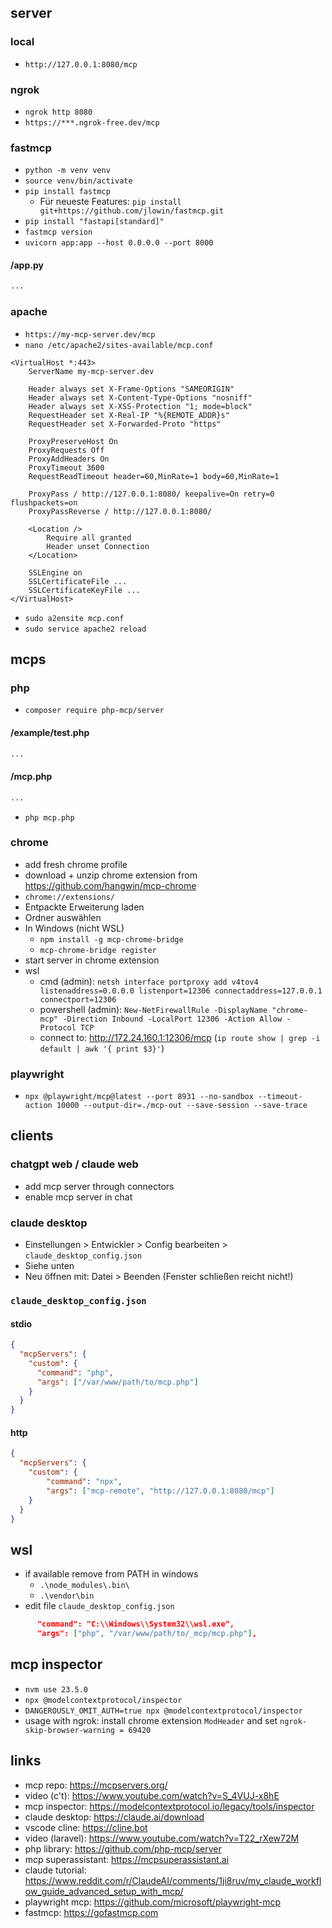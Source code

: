 ## server

### local

- `http://127.0.0.1:8080/mcp`

### ngrok

- `ngrok http 8080`
- `https://***.ngrok-free.dev/mcp`

### fastmcp

- `python -m venv venv`
- `source venv/bin/activate`
- `pip install fastmcp`
  - Für neueste Features: `pip install git+https://github.com/jlowin/fastmcp.git`
- `pip install "fastapi[standard]"`
- `fastmcp version`
- `uvicorn app:app --host 0.0.0.0 --port 8000`

#### /app.py

```py
...
```

### apache

- `https://my-mcp-server.dev/mcp`
- `nano /etc/apache2/sites-available/mcp.conf`

```
<VirtualHost *:443>
    ServerName my-mcp-server.dev

    Header always set X-Frame-Options "SAMEORIGIN"
    Header always set X-Content-Type-Options "nosniff"
    Header always set X-XSS-Protection "1; mode=block"
    RequestHeader set X-Real-IP "%{REMOTE_ADDR}s"
    RequestHeader set X-Forwarded-Proto "https"

    ProxyPreserveHost On
    ProxyRequests Off
    ProxyAddHeaders On
    ProxyTimeout 3600
    RequestReadTimeout header=60,MinRate=1 body=60,MinRate=1

    ProxyPass / http://127.0.0.1:8080/ keepalive=On retry=0 flushpackets=on
    ProxyPassReverse / http://127.0.0.1:8080/

    <Location />
        Require all granted
        Header unset Connection
    </Location>

    SSLEngine on
    SSLCertificateFile ...
    SSLCertificateKeyFile ...
</VirtualHost>
```

- `sudo a2ensite mcp.conf`
- `sudo service apache2 reload`

## mcps

### php

- `composer require php-mcp/server`

#### /example/test.php

```php
...
```

#### /mcp.php

```php
...
```

- `php mcp.php`

### chrome

- add fresh chrome profile
- download + unzip chrome extension from https://github.com/hangwin/mcp-chrome
- `chrome://extensions/`
- Entpackte Erweiterung laden
- Ordner auswählen
- In Windows (nicht WSL)
  - `npm install -g mcp-chrome-bridge`
  - `mcp-chrome-bridge register`
- start server in chrome extension
- wsl
  - cmd (admin): `netsh interface portproxy add v4tov4 listenaddress=0.0.0.0 listenport=12306 connectaddress=127.0.0.1 connectport=12306`
  - powershell (admin): `New-NetFirewallRule -DisplayName "chrome-mcp" -Direction Inbound -LocalPort 12306 -Action Allow -Protocol TCP`
  - connect to: http://172.24.160.1:12306/mcp (`ip route show | grep -i default | awk '{ print $3}'`)


### playwright

- `npx @playwright/mcp@latest --port 8931 --no-sandbox --timeout-action 10000 --output-dir=./mcp-out --save-session --save-trace`

## clients

### chatgpt web / claude web

- add mcp server through connectors
- enable mcp server in chat

### claude desktop

- Einstellungen > Entwickler > Config bearbeiten > `claude_desktop_config.json`
- Siehe unten
- Neu öffnen mit: Datei > Beenden (Fenster schließen reicht nicht!)

### `claude_desktop_config.json`

#### stdio

```json
{
  "mcpServers": {
    "custom": {
      "command": "php",
      "args": ["/var/www/path/to/mcp.php"]
    }
  }
}
```

#### http

```json
{
  "mcpServers": {
    "custom": {
        "command": "npx",
        "args": ["mcp-remote", "http://127.0.0.1:8080/mcp"]
    }
  }
}
```

## wsl

- if available remove from PATH in windows
  - `.\node_modules\.bin\`
  - `.\vendor\bin`
- edit file `claude_desktop_config.json`

```json
      "command": "C:\\Windows\\System32\\wsl.exe",
      "args": ["php", "/var/www/path/to/_mcp/mcp.php"],
```

## mcp inspector

- `nvm use 23.5.0`
- `npx @modelcontextprotocol/inspector`
- `DANGEROUSLY_OMIT_AUTH=true npx @modelcontextprotocol/inspector`
- usage with ngrok: install chrome extension `ModHeader` and set `ngrok-skip-browser-warning = 69420`

## links

- mcp repo: https://mcpservers.org/
- video (c't): https://www.youtube.com/watch?v=S_4VUJ-x8hE
- mcp inspector: https://modelcontextprotocol.io/legacy/tools/inspector
- claude desktop: https://claude.ai/download
- vscode cline: https://cline.bot
- video (laravel): https://www.youtube.com/watch?v=T22_rXew72M
- php library: https://github.com/php-mcp/server
- mcp superassistant: https://mcpsuperassistant.ai
- claude tutorial: https://www.reddit.com/r/ClaudeAI/comments/1ji8ruv/my_claude_workflow_guide_advanced_setup_with_mcp/
- playwright mcp: https://github.com/microsoft/playwright-mcp
- fastmcp: https://gofastmcp.com
